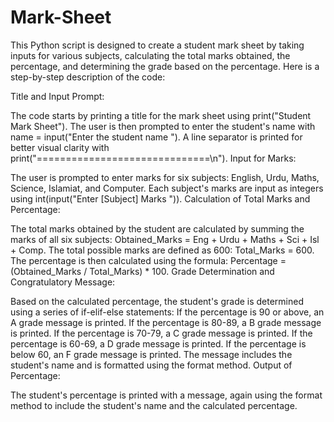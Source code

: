 # Mark-Sheet

This Python script is designed to create a student mark sheet by taking inputs for various subjects, calculating the total marks obtained, the percentage, and determining the grade based on the percentage. Here is a step-by-step description of the code:

Title and Input Prompt:

The code starts by printing a title for the mark sheet using print("Student Mark Sheet").
The user is then prompted to enter the student's name with name = input("Enter the student name ").
A line separator is printed for better visual clarity with print("==============================\n").
Input for Marks:

The user is prompted to enter marks for six subjects: English, Urdu, Maths, Science, Islamiat, and Computer.
Each subject's marks are input as integers using int(input("Enter [Subject] Marks ")).
Calculation of Total Marks and Percentage:

The total marks obtained by the student are calculated by summing the marks of all six subjects: Obtained_Marks = Eng + Urdu + Maths + Sci + Isl + Comp.
The total possible marks are defined as 600: Total_Marks = 600.
The percentage is then calculated using the formula: Percentage = (Obtained_Marks / Total_Marks) * 100.
Grade Determination and Congratulatory Message:

Based on the calculated percentage, the student's grade is determined using a series of if-elif-else statements:
If the percentage is 90 or above, an A grade message is printed.
If the percentage is 80-89, a B grade message is printed.
If the percentage is 70-79, a C grade message is printed.
If the percentage is 60-69, a D grade message is printed.
If the percentage is below 60, an F grade message is printed.
The message includes the student's name and is formatted using the format method.
Output of Percentage:

The student's percentage is printed with a message, again using the format method to include the student's name and the calculated percentage.
